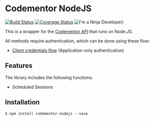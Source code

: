 # Codementor NodeJS
[![Build Status](https://travis-ci.org/TommyAlmeida/codementor-nodejs.svg?branch=master)](https://travis-ci.org/TommyAlmeida/codementor-nodejs)
[![Coverage Status](https://coveralls.io/repos/github/TommyAlmeida/codementor-nodejs/badge.svg?branch=master)](https://coveralls.io/github/TommyAlmeida/codementor-nodejs?branch=master)
![I'm a Ninja Developer)](https://img.shields.io/badge/Ninja%20Developer-True-blue.svg)


This is a wrapper for the [Codementor API](https://dev.codementor.io/docs) that runs on Node.JS.

All methods require authentication, which can be done using these flow:

* [Client credentials flow](http://tools.ietf.org/html/rfc6749#section-4.4) (Application-only authentication)
  

## Features 

The library includes the following functions:

  * Scheduled Sessions


## Installation

    $ npm install codementor-nodejs --save
